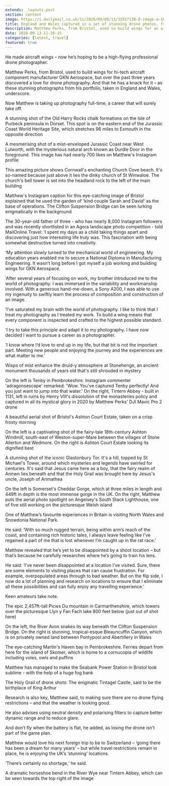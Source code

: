 ```yaml
---
extends: _layouts.post
section: content
image: https://i.dailymail.co.uk/1s/2020/09/08/13/32917138-0-image-a-102_1599569788406.jpg 
title: England and Wales captured in a set of stunning drone photos, from the Jurassic Coast to Stonehenge 
description: Matthew Perks, from Bristol, used to build wings for an aircraft component manufacturer. Now hes going full-time as a drone photographer. These photos suggest the new career will take off... 
date: 2020-09-13-11-28-15 
categories: [latest, travel] 
featured: true 
--- 
```

He made aircraft wings – now he’s hoping to be a high-flying professional drone photographer.

Matthew Perks, from Bristol, used to build wings for hi-tech aircraft component manufacturer GKN Aerospace, but over the past three years discovered a love for drone photography. And that he has a knack for it – as these stunning photographs from his portfolio, taken in England and Wales, underscore.

Now Matthew is taking up photography full-time, a career that will surely take off.

A stunning shot of the Old Harry Rocks chalk formations on the Isle of Purbeck peninsula in Dorset. This spot is on the eastern end of the Jurassic Coast World Heritage Site, which stretches 96 miles to Exmouth in the opposite direction

A mesmerising shot of a mist-enveloped Jurassic Coast near West Lulworth, with the mysterious natural arch known as Durdle Door in the foreground. This image has had nearly 700 likes on Matthew's Instagram profile

This amazing picture shows Cornwall's enchanting Church Cove beach. It's so-named because just above it lies the dinky church of St Winwaloe. The church's bell tower is set into the headland rock to the left of the main building

Matthew's Instagram caption for this eye-catching image of Bristol explained that he used the garden of 'kind couple Sarah and David' as the base of operations. The Clifton Suspension Bridge can be seen lurking enigmatically in the background

The 30-year-old father of three - who has nearly 8,000 Instagram followers and was recently shortlisted in an Agora landscape photo competition - told MailOnline Travel: ‘I spent my days as a child taking things apart and discovering just how interesting life truly was. This fascination with being somewhat destructive turned into creativity.

‘My attention slowly turned to the mechanical world of engineering. My education years enabled me to secure a National Diploma in Manufacturing Engineering. It wasn’t long before I got myself a job working and building wings for GKN Aerospace.

‘After several years of focusing on work, my brother introduced me to the world of photography. I was immersed in the variability and workmanship involved. With a generous hand-me-down, a Sony A200, I was able to use my ingenuity to swiftly learn the process of composition and construction of an image.

‘I’ve saturated my brain with the world of photography. I like to think that I treat my photography as I treated my work. To build a wing means that every component is inspected and crafted to the highest possible standard.

‘I try to take this principle and adapt it to my photography. I have now decided I want to pursue a career as a photographer.

‘I know where I’d love to end up in my life, but that bit is not the important part. Meeting new people and enjoying the journey and the experiences are what matter to me.’

Wisps of mist enhance the druid-y atmosphere at Stonehenge, an ancient monument thousands of years old that's still shrouded in mystery

On the left is Tenby in Pembrokeshire. Instagram commenter 'adragonsescape' remarked: 'Wow. You've captured Tenby perfectly! And you just want to jump into that water.' On the right, Tintern Abbey - built in 1131, left in ruins by Henry VIII's dissolution of the monasteries policy and captured in all its mystical glory in 2020 by Matthew Perks' DJI Mavic Pro 2 drone

A beautiful aerial shot of Bristol's Ashton Court Estate, taken on a crisp frosty morning

On the left is a captivating shot of the fairy-tale 18th-century Ashton Windmill, south-east of Weston-super-Mare between the villages of Stone Allerton and Wedmore. On the right is Ashton Court Estate looking its dignified best

A stunning shot of the iconic Glastonbury Tor. It's a hill, topped by St Michael's Tower, around which mysteries and legends have swirled for centuries. It's said that Jesus came here as a boy, that the fairy realm of Annwn lies beneath and that the Holy Grail was brought here by Jesus's uncle, Joseph of Arimathea

On the left is Somerset's Cheddar Gorge, which at three miles in length and 449ft in depth is the most immense gorge in the UK. On the right, Matthew puts the aerial photo spotlight on Angelsey's South Stack Lighthouse, one of five still working on the picturesque Welsh island

One of Matthew’s favourite experiences in Britain is visiting North Wales and Snowdonia National Park.

He said: ‘With so much rugged terrain, being within arm’s reach of the coast, and containing rich historic tales, I always leave feeling like I’ve regained a part of me that is lost whenever I’m caught up in the rat race.’

Matthew revealed that he’s yet to be disappointed by a shoot location – but that’s because he carefully researches where he’s going to train his lens.

He said: ‘I’ve never been disappointed at a location I’ve visited. Sure, there are some elements to visiting places that can cause frustration. For example, overpopulated areas through to bad weather. But on the flip side, I now do a lot of planning and research on locations to ensure that I eliminate all these possibilities and can fully enjoy any travelling experience.’

Keen amateurs take note.

The epic 2,457ft-tall Picws Du mountain in Carmarthenshire, which towers over the picturesque Llyn y Fan Fach lake 800 feet below (just out of shot here)

On the left, the River Avon snakes its way beneath the Clifton Suspension Bridge. On the right is stunning, tropical-esque Bleauncuffin Canyon, which is on privately owned land between Pontypool and Abertillery in Wales

The eye-catching Martin's Haven bay in Pembrokeshire. Ferries depart from here for the island of Skomer, which is home to a cornucopia of wildlife including voles, owls and puffins

Matthew has managed to make the Seabank Power Station in Bristol look sublime - with the help of a huge fog bank

The Holy Grail of drone shots: The enigmatic Tintagel Castle, said to be the birthplace of King Arthur

Research is also key, Matthew said, to making sure there are no drone flying restrictions – and that the weather is looking good.

He also advises using neutral density and polarising filters to capture better dynamic range and to reduce glare. 

And don’t fly when the battery is flat, he added, as losing the drone isn’t part of the game plan.

Matthew would love his next foreign trip to be to Switzerland – ‘going there has been a dream for many years’ – but while travel restrictions remain in place, he is enjoying the UK’s ‘stunning’ locations.

‘There’s certainly no shortage,‘ he said. 

A dramatic horseshoe bend in the River Wye near Tintern Abbey, which can be seen towards the top right of the image

